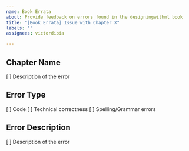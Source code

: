 ```yaml
---
name: Book Errata
about: Provide feedback on errors found in the designingwithml book
title: "[Book Errata] Issue with Chapter X"
labels: ''
assignees: victordibia

---
```


## Chapter Name 
[ ] Description of the error  

## Error Type
[ ] Code 
[ ] Technical correctness
[ ] Spelling/Grammar errors

## Error Description 
[ ] Description of the error
